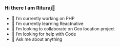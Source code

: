 ### Hi there I am Rituraj👋
- 🔭 I’m currently working on PHP
- 🌱 I’m currently learning Reactnative
- 👯 I’m looking to collaborate on Geo location project
- 🤔 I’m looking for help with Code
- 💬 Ask me about anything

<!--
**Riturajsen/Riturajsen** is a ✨ _special_ ✨ repository because its `README.md` (this file) appears on your GitHub profile.

